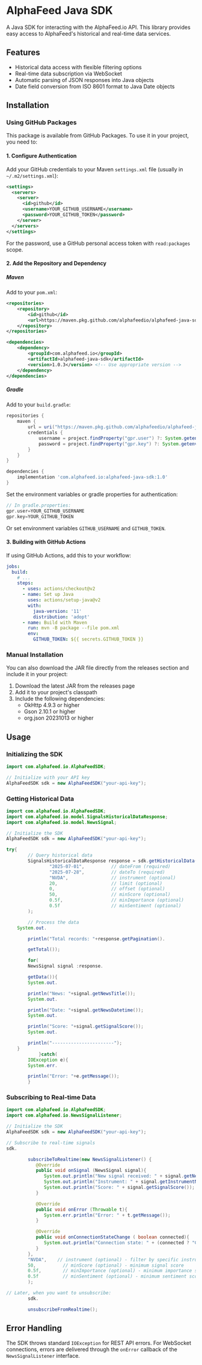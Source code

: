 # AlphaFeed Java SDK

A Java SDK for interacting with the AlphaFeed.io API. This library provides easy access to AlphaFeed's historical and real-time data services.

## Features

- Historical data access with flexible filtering options
- Real-time data subscription via WebSocket
- Automatic parsing of JSON responses into Java objects
- Date field conversion from ISO 8601 format to Java Date objects

## Installation

### Using GitHub Packages

This package is available from GitHub Packages. To use it in your project, you need to:

#### 1. Configure Authentication

Add your GitHub credentials to your Maven `settings.xml` file (usually in `~/.m2/settings.xml`):

```xml
<settings>
  <servers>
    <server>
      <id>github</id>
      <username>YOUR_GITHUB_USERNAME</username>
      <password>YOUR_GITHUB_TOKEN</password>
    </server>
  </servers>
</settings>
```

For the password, use a GitHub personal access token with `read:packages` scope.

#### 2. Add the Repository and Dependency

##### Maven

Add to your `pom.xml`:

```xml
<repositories>
    <repository>
        <id>github</id>
        <url>https://maven.pkg.github.com/alphafeedio/alphafeed-java-sdk</url>
    </repository>
</repositories>

<dependencies>
    <dependency>
        <groupId>com.alphafeed.io</groupId>
        <artifactId>alphafeed-java-sdk</artifactId>
        <version>1.0.3</version> <!-- Use appropriate version -->
    </dependency>
</dependencies>
```

##### Gradle

Add to your `build.gradle`:

```groovy
repositories {
    maven {
        url = uri("https://maven.pkg.github.com/alphafeedio/alphafeed-java-sdk")
        credentials {
            username = project.findProperty("gpr.user") ?: System.getenv("GITHUB_USERNAME")
            password = project.findProperty("gpr.key") ?: System.getenv("GITHUB_TOKEN")
        }
    }
}

dependencies {
    implementation 'com.alphafeed.io:alphafeed-java-sdk:1.0'
}
```

Set the environment variables or gradle properties for authentication:

```groovy
// In gradle.properties:
gpr.user=YOUR_GITHUB_USERNAME
gpr.key=YOUR_GITHUB_TOKEN
```

Or set environment variables `GITHUB_USERNAME` and `GITHUB_TOKEN`.

#### 3. Building with GitHub Actions

If using GitHub Actions, add this to your workflow:

```yaml
jobs:
  build:
    # ...
    steps:
      - uses: actions/checkout@v2
      - name: Set up Java
        uses: actions/setup-java@v2
        with:
          java-version: '11'
          distribution: 'adopt'
      - name: Build with Maven
        run: mvn -B package --file pom.xml
        env:
          GITHUB_TOKEN: ${{ secrets.GITHUB_TOKEN }}
```

### Manual Installation

You can also download the JAR file directly from the releases section and include it in your project:

1. Download the latest JAR from the releases page
2. Add it to your project's classpath
3. Include the following dependencies:
   - OkHttp 4.9.3 or higher
   - Gson 2.10.1 or higher
   - org.json 20231013 or higher

## Usage

### Initializing the SDK

```java
import com.alphafeed.io.AlphaFeedSDK;

// Initialize with your API key
AlphaFeedSDK sdk = new AlphaFeedSDK("your-api-key");
```

### Getting Historical Data

```java
import com.alphafeed.io.AlphaFeedSDK;
import com.alphafeed.io.model.SignalsHistoricalDataResponse;
import com.alphafeed.io.model.NewsSignal;

// Initialize the SDK
AlphaFeedSDK sdk = new AlphaFeedSDK("your-api-key");

try{
        // Query historical data
        SignalsHistoricalDataResponse response = sdk.getHistoricalData(
                "2025-07-01",          // dateFrom (required)
                "2025-07-28",          // dateTo (required)
                "NVDA",                // instrument (optional)
                20,                    // limit (optional)
                0,                     // offset (optional)
                50,                    // minScore (optional)
                0.5f,                  // minImportance (optional)
                0.5f                   // minSentiment (optional)
        );

        // Process the data
    System.out.

        println("Total records: "+response.getPagination().

        getTotal());

        for(
        NewsSignal signal :response.

        getData()){
        System.out.

        println("News: "+signal.getNewsTitle());
        System.out.

        println("Date: "+signal.getNewsDatetime());
        System.out.

        println("Score: "+signal.getSignalScore());
        System.out.

        println("-----------------------");
    }
            }catch(
        IOException e){
        System.err.

        println("Error: "+e.getMessage());
        }
```

### Subscribing to Real-time Data

```java
import com.alphafeed.io.AlphaFeedSDK;
import com.alphafeed.io.NewsSignalListener;

// Initialize the SDK
AlphaFeedSDK sdk = new AlphaFeedSDK("your-api-key");

// Subscribe to real-time signals
sdk.

        subscribeToRealtime(new NewsSignalListener() {
           @Override
           public void onSignal (NewsSignal signal){
              System.out.println("New signal received: " + signal.getNewsTitle());
              System.out.println("Instrument: " + signal.getInstrumentName());
              System.out.println("Score: " + signal.getSignalScore());
           }

           @Override
           public void onError (Throwable t){
              System.err.println("Error: " + t.getMessage());
           }

           @Override
           public void onConnectionStateChange ( boolean connected){
              System.out.println("Connection state: " + (connected ? "Connected" : "Disconnected"));
           }
        },
        "NVDA",    // instrument (optional) - filter by specific instrument
        50,          // minScore (optional) - minimum signal score
        0.5f,        // minImportance (optional) - minimum importance score
        0.5f         // minSentiment (optional) - minimum sentiment score
        );

// Later, when you want to unsubscribe:
        sdk.

        unsubscribeFromRealtime();
```

## Error Handling

The SDK throws standard `IOException` for REST API errors. For WebSocket connections, errors are delivered through the `onError` callback of the `NewsSignalListener` interface.
